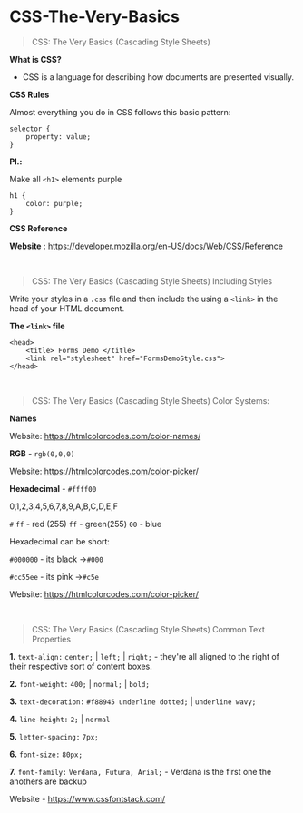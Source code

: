 # CSS-The-Very-Basics

>  
> CSS: The Very Basics (Cascading Style Sheets)
>

**What is CSS?**

- CSS is a language for describing how documents are presented visually.

**CSS Rules**

Almost everything you do in CSS follows this basic pattern:

```
selector {
    property: value;
}
```

**Pl.:**

Make all ```<h1>``` elements purple
  
```
h1 {
    color: purple;
}
```

**CSS Reference**

**Website** : https://developer.mozilla.org/en-US/docs/Web/CSS/Reference

&nbsp;

>  
> CSS: The Very Basics (Cascading Style Sheets)
> Including Styles

Write your styles in a ```.css``` file and then include the using a ```<link>``` in the head of your HTML document.

**The ```<link>``` file**

```
<head>
    <title> Forms Demo </title>
    <link rel="stylesheet" href="FormsDemoStyle.css">
</head>
```

&nbsp;

>  
> CSS: The Very Basics (Cascading Style Sheets)
> Color Systems:

**Names**

Website: https://htmlcolorcodes.com/color-names/



**RGB** - ```rgb(0,0,0)```

Website: https://htmlcolorcodes.com/color-picker/



**Hexadecimal** - ```#ffff00```

0,1,2,3,4,5,6,7,8,9,A,B,C,D,E,F

```#```  ```ff``` - red (255)
```ff``` - green(255)
```00``` - blue


Hexadecimal can be short: 

```#000000``` - its black ->```#000```

```#cc55ee``` - its pink ->```#c5e```

Website: https://htmlcolorcodes.com/color-picker/

&nbsp;

>  
> CSS: The Very Basics (Cascading Style Sheets)
> Common Text Properties

**1.** ```text-align:```  ```center;``` | ```left;``` | ```right;``` - they're all aligned to the right of their respective sort of content boxes.

**2.** ```font-weight:``` ```400;``` | ```normal;``` | ```bold;```

**3.** ```text-decoration:``` ```#f88945 underline dotted;``` | ```underline wavy;```

**4.** ```line-height:``` ```2;``` | ```normal```

**5.** ```letter-spacing:``` ```7px;```

**6.**  ```font-size:``` ```80px;```

**7.**  ```font-family:``` ```Verdana, Futura, Arial;``` - Verdana is the first one the anothers are backup 

Website - https://www.cssfontstack.com/
